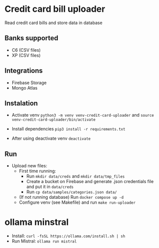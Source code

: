 # Credit card bill uploader

Read credit card bills and store data in database

## Banks supported
- C6 (CSV files)
- XP (CSV files)

## Integrations
- Firebase Storage
- Mongo Atlas

## Instalation
- Activate venv `python3 -m venv venv-credit-card-uploader` and `source venv-credit-card-uploader/bin/activate`

- Install dependencies `pip3 install -r requirements.txt`

- After using deactivate venv `deactivate`

## Run
- Upload new files:
    - First time running:
        - Run `mkdir data/creds` and `mkdir data/tmp_files`
        - Create a bucket on Firebase and generate .json credentials file and put it in `data/creds`
        - Run `cp data/samples/categories.json data/`
  - (If not running database) Run `docker compose up -d`
  - Configure venv (see Makefile) and run `make run-uploader`


# ollama minstral
- Install:  `curl -fsSL https://ollama.com/install.sh | sh`
- Run Mistral: `ollama run mistral`
